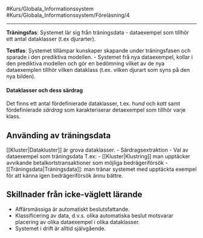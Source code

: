 #Kurs/Globala_Informationssystem #Kurs/Globala_Informationssystem/Föreläsning/4 
***
**Träningsfas**: Systemet lär sig från träningsdata - dataexempel som tillhör ett antal dataklasser (t.ex djurarter).

**Testfas**: Systemet tillämpar kunskaper skapande under träningsfasen och sparade i den prediktiva modellen.
	- Systemet frå nya dataexempel, kollar i den prediktiva modellen och gör en bedömning vilket av de nya dataexemplen tillhör vilken dataklass (t.ex. vilken djurart som syns på den nya bilden).

#### Dataklasser och dess särdrag
Det finns ett antal fördefinierade dataklasser, t.ex. *hund* och *katt* samt fördefinierade *särdrag* som karakteriserar detaexempel som tillhör varje klass.


## Använding av träningsdata
[[Kluster|Datakluster]] är grova dataklasser.
	- Särdragsextraktion
	- Val av dataexempel som träningsdata T.ex:
		- [[Kluster|Klustring]] man upptäcker avvikande betalkortstransaktioner som möjliga bedrägeriförsök
		- [[Träningsdata|Träningsdata]]: man tränar systemet med upptäckta exempel för att känna igen bedrägeriförsök ännu bättre. 

## Skillnader från icke-väglett lärande
- Affärsmässiga är automatiskt beslutsfattande.
- Klassificering av data, d.v.s. olika automatiska beslut motsvarar placering av olika dataexempel i olika dataklasser.
- Systemet i drift är alltid självgående.